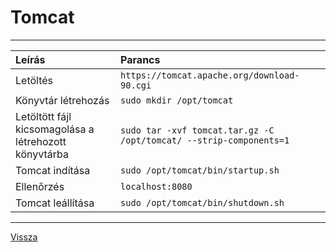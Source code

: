 # Tomcat

---

| Leírás | Parancs |
| :----- | :------ |
| Letöltés | ```https://tomcat.apache.org/download-90.cgi``` |
| Könyvtár létrehozás | ```sudo mkdir /opt/tomcat``` |
| Letöltött fájl kicsomagolása a létrehozott könyvtárba | ```sudo tar -xvf tomcat.tar.gz -C /opt/tomcat/ --strip-components=1``` |
| Tomcat indítása | ```sudo /opt/tomcat/bin/startup.sh``` |
| Ellenőrzés | ```localhost:8080``` |
| Tomcat leállítása | ```sudo /opt/tomcat/bin/shutdown.sh``` |

---

[Vissza](../README.md)
